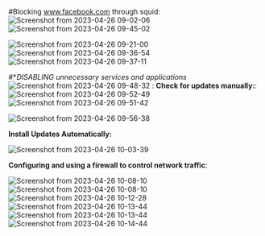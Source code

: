 #Blocking www.facebook.com through squid:
![Screenshot from 2023-04-26 09-02-06](https://user-images.githubusercontent.com/123715905/234471574-22f8de36-5dd1-44c7-93b9-d6185a93a910.png)
![Screenshot from 2023-04-26 09-45-02](https://user-images.githubusercontent.com/123715905/234472261-984ec732-f3e1-4d64-b8e4-3265b6c8ebb6.png)

![Screenshot from 2023-04-26 09-21-00](https://user-images.githubusercontent.com/123715905/234471583-cf39a3b0-5621-4d50-815a-f32b52a5af85.png)
![Screenshot from 2023-04-26 09-36-54](https://user-images.githubusercontent.com/123715905/234471587-317ed334-8ad4-4d39-9640-b05cf40b1038.png)
![Screenshot from 2023-04-26 09-37-11](https://user-images.githubusercontent.com/123715905/234471592-ff6bb23e-3221-470f-bcfb-7f3b2d7c149a.png)


#**DISABLING *unnecessary services and applications**
![Screenshot from 2023-04-26 09-48-32](https://user-images.githubusercontent.com/123715905/234472656-2a069072-5cdd-4464-841c-164934952f9a.png)
:
**Check for updates manually:**:
![Screenshot from 2023-04-26 09-52-49](https://user-images.githubusercontent.com/123715905/234473227-24a32512-550a-4eba-a12c-2b8f916d6624.png)
![Screenshot from 2023-04-26 09-51-42](https://user-images.githubusercontent.com/123715905/234473240-6b4d242b-23b8-4d57-9a62-94dffd8ea19d.png)

![Screenshot from 2023-04-26 09-56-38](https://user-images.githubusercontent.com/123715905/234473637-ec6017d1-ba95-4a23-981b-5fb4ce312b50.png)


**Install Updates Automatically:**

![Screenshot from 2023-04-26 10-03-39](https://user-images.githubusercontent.com/123715905/234474489-286d45c5-8a42-46de-ae7d-441fb029166a.png)


**Configuring and using a firewall to control network traffic**:

![Screenshot from 2023-04-26 10-08-10](https://user-images.githubusercontent.com/123715905/234475099-598050a7-135c-472d-af4e-4859915d8de8.png)
![Screenshot from 2023-04-26 10-08-10](https://user-images.githubusercontent.com/123715905/234475452-ad3e7781-e1a1-4004-b61b-41b78551387b.png)
![Screenshot from 2023-04-26 10-12-28](https://user-images.githubusercontent.com/123715905/234475651-08a8a6a9-2343-453f-8861-155585b9e422.png)
![Screenshot from 2023-04-26 10-13-44](https://user-images.githubusercontent.com/123715905/234475826-5d4903f3-2bb5-42cf-a4b8-b13425ca00de.png)
![Screenshot from 2023-04-26 10-13-44](https://user-images.githubusercontent.com/123715905/234475876-608832e4-0a96-4781-ab1a-6084c1ce81df.png)
![Screenshot from 2023-04-26 10-14-44](https://user-images.githubusercontent.com/123715905/234476302-1348c96f-3833-40be-9203-d08daf24293b.png)




